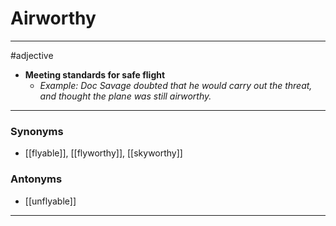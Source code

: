 # Airworthy
---
#adjective
- **Meeting standards for safe flight**
	- _Example: Doc Savage doubted that he would carry out the threat, and thought the plane was still airworthy._
---
### Synonyms
- [[flyable]], [[flyworthy]], [[skyworthy]]
### Antonyms
- [[unflyable]]
---
